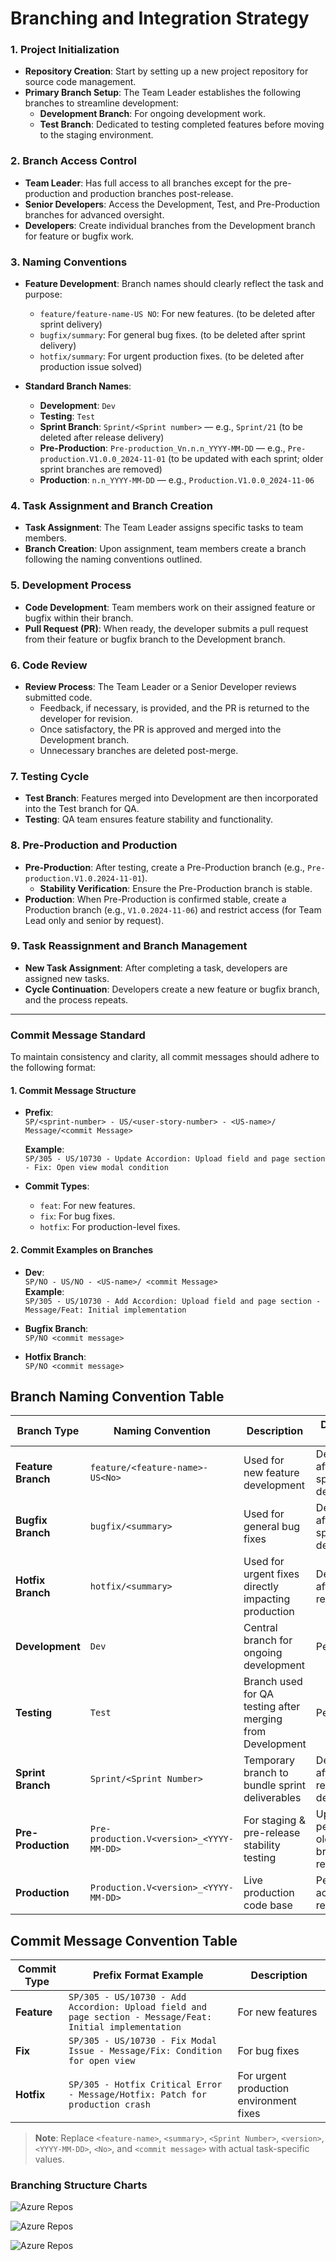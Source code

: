 # Branching and Integration Strategy

### **1. Project Initialization**

- **Repository Creation**: Start by setting up a new project repository for source code management.
- **Primary Branch Setup**: The Team Leader establishes the following branches to streamline development:
  - **Development Branch**: For ongoing development work.
  - **Test Branch**: Dedicated to testing completed features before moving to the staging environment.

### **2. Branch Access Control**

- **Team Leader**: Has full access to all branches except for the pre-production and production branches post-release.
- **Senior Developers**: Access the Development, Test, and Pre-Production branches for advanced oversight.
- **Developers**: Create individual branches from the Development branch for feature or bugfix work.

### **3. Naming Conventions**

- **Feature Development**: Branch names should clearly reflect the task and purpose:
  - `feature/feature-name-US NO`: For new features. (to be deleted after sprint delivery)
  - `bugfix/summary`: For general bug fixes. (to be deleted after sprint delivery)
  - `hotfix/summary`: For urgent production fixes. (to be deleted after production issue solved)

- **Standard Branch Names**:
  - **Development**: `Dev`
  - **Testing**: `Test`
  - **Sprint Branch**: `Sprint/<Sprint number>` — e.g., `Sprint/21` (to be deleted after release delivery)
  - **Pre-Production**: `Pre-production_Vn.n.n_YYYY-MM-DD` — e.g., `Pre-production.V1.0.0_2024-11-01` (to be updated with each sprint; older sprint branches are removed)
  - **Production**: `n.n_YYYY-MM-DD` — e.g., `Production.V1.0.0_2024-11-06`

### **4. Task Assignment and Branch Creation**

- **Task Assignment**: The Team Leader assigns specific tasks to team members.
- **Branch Creation**: Upon assignment, team members create a branch following the naming conventions outlined.

### **5. Development Process**

- **Code Development**: Team members work on their assigned feature or bugfix within their branch.
- **Pull Request (PR)**: When ready, the developer submits a pull request from their feature or bugfix branch to the Development branch.

### **6. Code Review**

- **Review Process**: The Team Leader or a Senior Developer reviews submitted code.
  - Feedback, if necessary, is provided, and the PR is returned to the developer for revision.
  - Once satisfactory, the PR is approved and merged into the Development branch.
  - Unnecessary branches are deleted post-merge.

### **7. Testing Cycle**

- **Test Branch**: Features merged into Development are then incorporated into the Test branch for QA.
- **Testing**: QA team ensures feature stability and functionality.

### **8. Pre-Production and Production**

- **Pre-Production**: After testing, create a Pre-Production branch (e.g., `Pre-production.V1.0.2024-11-01`).
  - **Stability Verification**: Ensure the Pre-Production branch is stable.
- **Production**: When Pre-Production is confirmed stable, create a Production branch (e.g., `V1.0.2024-11-06`) and restrict access (for Team Lead only and senior by request).

### **9. Task Reassignment and Branch Management**

- **New Task Assignment**: After completing a task, developers are assigned new tasks.
- **Cycle Continuation**: Developers create a new feature or bugfix branch, and the process repeats.

---

### **Commit Message Standard**

To maintain consistency and clarity, all commit messages should adhere to the following format:

#### **1. Commit Message Structure**

- **Prefix**:  
  `SP/<sprint-number> - US/<user-story-number> - <US-name>/ Message/<commit Message>`

  **Example**:  
  `SP/305 - US/10730 - Update Accordion: Upload field and page section - Fix: Open view modal condition`

- **Commit Types**:
  - `feat`: For new features.
  - `fix`: For bug fixes.
  - `hotfix`: For production-level fixes.

#### **2. Commit Examples on Branches**

- **Dev**:  
  `SP/NO - US/NO - <US-name>/ <commit Message>`  
  **Example**:  
  `SP/305 - US/10730 - Add Accordion: Upload field and page section - Message/Feat: Initial implementation`

- **Bugfix Branch**:  
  `SP/NO <commit message>`

- **Hotfix Branch**:  
  `SP/NO <commit message>`

## Branch Naming Convention Table

| Branch Type          | Naming Convention                             | Description                                               | Deletion Policy                          |
|----------------------|-----------------------------------------------|-----------------------------------------------------------|------------------------------------------|
| **Feature Branch**   | `feature/<feature-name>-US<No>`               | Used for new feature development                          | Deleted after sprint delivery            |
| **Bugfix Branch**    | `bugfix/<summary>`                            | Used for general bug fixes                                | Deleted after sprint delivery            |
| **Hotfix Branch**    | `hotfix/<summary>`                            | Used for urgent fixes directly impacting production        | Deleted after issue resolution           |
| **Development**      | `Dev`                                         | Central branch for ongoing development                    | Persistent                               |
| **Testing**          | `Test`                                        | Branch used for QA testing after merging from Development | Persistent                               |
| **Sprint Branch**    | `Sprint/<Sprint Number>`                      | Temporary branch to bundle sprint deliverables            | Deleted after release delivery           |
| **Pre-Production**   | `Pre-production.V<version>_<YYYY-MM-DD>`      | For staging & pre-release stability testing               | Updated per sprint; old branches removed |
| **Production**       | `Production.V<version>_<YYYY-MM-DD>`          | Live production code base                                 | Persistent; access restricted            |

## Commit Message Convention Table

| Commit Type | Prefix Format Example                                                                                     | Description                        |
|-------------|-----------------------------------------------------------------------------------------------------------|------------------------------------|
| **Feature** | `SP/305 - US/10730 - Add Accordion: Upload field and page section - Message/Feat: Initial implementation` | For new features                   |
| **Fix**     | `SP/305 - US/10730 - Fix Modal Issue - Message/Fix: Condition for open view`                              | For bug fixes                      |
| **Hotfix**  | `SP/305 - Hotfix Critical Error - Message/Hotfix: Patch for production crash`                             | For urgent production environment fixes |

> **Note**: Replace `<feature-name>`, `<summary>`, `<Sprint Number>`, `<version>`, `<YYYY-MM-DD>`, `<No>`, and `<commit message>` with actual task-specific values.



### Branching Structure Charts 

![Azure Repos](images/04.png)

![Azure Repos](images/01.png)

![Azure Repos](images/02.png)




